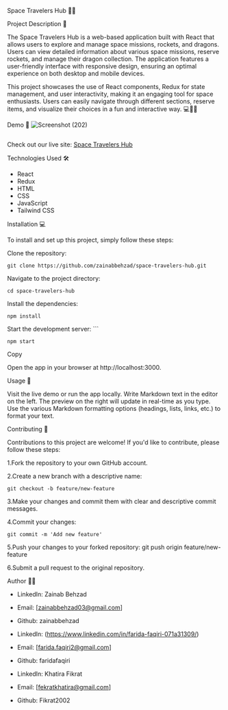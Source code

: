 Space Travelers Hub 💬🚀

Project Description 📝

The Space Travelers Hub is a web-based application built with React that allows users to explore and manage space missions, rockets, and dragons. Users can view detailed information about various space missions, reserve rockets, and manage their dragon collection. The application features a user-friendly interface with responsive design, ensuring an optimal experience on both desktop and mobile devices.

This project showcases the use of React components, Redux for state management, and user interactivity, making it an engaging tool for space enthusiasts. Users can easily navigate through different sections, reserve items, and visualize their choices in a fun and interactive way. 💻📝🚀




Demo 📸
![Screenshot (202)](https://github.com/user-attachments/assets/cbac7eeb-8e6a-4031-b3f6-e410bddae268)





##

Check out our live site: [Space Travelers Hub](https://faridafaqiri.github.io/space-travelers-hub/)



Technologies Used 🛠️

- React
- Redux
- HTML
- CSS
- JavaScript
- Tailwind CSS


Installation 💻


To install and set up this project, simply follow these steps:


Clone the repository: 


    git clone https://github.com/zainabbehzad/space-travelers-hub.git

Navigate to the project directory: 

    cd space-travelers-hub 
    

Install the dependencies: 

    npm install  
    

Start the development server: ```

    npm start
    

Copy


Open the app in your browser at
    http://localhost:3000.



Usage 🎯

Visit the live demo or run the app locally.
Write Markdown text in the editor on the left.
The preview on the right will update in real-time as you type.
Use the various Markdown formatting options (headings, lists, links, etc.) to format your text.


Contributing 🤝


Contributions to this project are welcome! If you'd like to contribute, please follow these steps:

1.Fork the repository to your own GitHub account.

2.Create a new branch with a descriptive name:

    git checkout -b feature/new-feature  

3.Make your changes and commit them with clear and descriptive commit messages.

4.Commit your changes: 

    git commit -m 'Add new feature'  

5.Push your changes to your forked repository: 
    git push origin feature/new-feature  

6.Submit a pull request to the original repository.


Author 👩‍💻

- LinkedIn: Zainab Behzad
- Email: [zainabbehzad03@gmail.com]
- Github: zainabbehzad





- LinkedIn: (<https://www.linkedin.com/in/farida-faqiri-071a31309/>)
- Email: [farida.faqiri2@gmail.com]
- Github: faridafaqiri





- LinkedIn: Khatira Fikrat
- Email: [fekratkhatira@gmail.com]
- Github: Fikrat2002
